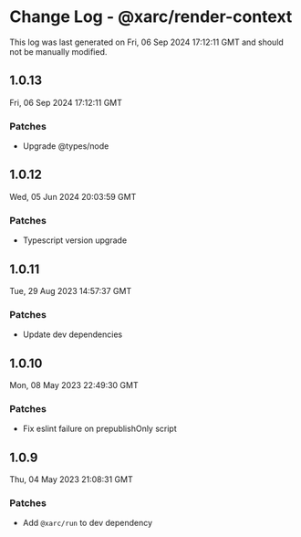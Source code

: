 # Change Log - @xarc/render-context

This log was last generated on Fri, 06 Sep 2024 17:12:11 GMT and should not be manually modified.

## 1.0.13
Fri, 06 Sep 2024 17:12:11 GMT

### Patches

- Upgrade @types/node

## 1.0.12
Wed, 05 Jun 2024 20:03:59 GMT

### Patches

- Typescript version upgrade

## 1.0.11
Tue, 29 Aug 2023 14:57:37 GMT

### Patches

- Update dev dependencies

## 1.0.10
Mon, 08 May 2023 22:49:30 GMT

### Patches

- Fix eslint failure on prepublishOnly script

## 1.0.9
Thu, 04 May 2023 21:08:31 GMT

### Patches

- Add `@xarc/run` to dev dependency

